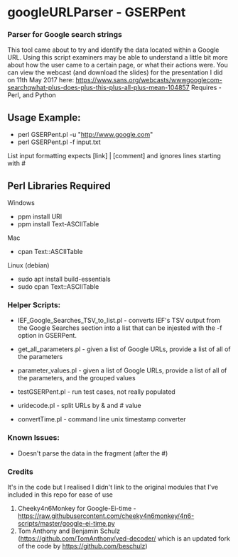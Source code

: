 # googleURLParser - GSERPent

### Parser for Google search strings

This tool came about to try and identify the data located within a Google URL.
Using this script examiners may be able to understand a little bit more about how the user came to a certain page, or what their actions were. 
You can view the webcast (and download the slides) for the presentation I did on 11th May 2017 here: https://www.sans.org/webcasts/wwwgooglecom-searchqwhat-plus-does-plus-this-plus-all-plus-mean-104857
Requires -  Perl, and Python

## Usage Example:

* perl GSERPent.pl -u "http://www.google.com"
* perl GSERPent.pl -f input.txt

List input formatting expects [link] | [comment] and ignores lines starting with #

## Perl Libraries Required
Windows
- ppm install URI
- ppm install Text-ASCIITable

Mac
- cpan Text::ASCIITable

Linux (debian)
- sudo apt install build-essentials
- sudo cpan Text::ASCIITable

### Helper Scripts:
* IEF_Google_Searches_TSV_to_list.pl - converts IEF's TSV output from the Google Searches section into a list that can be injested with the -f option in GSERPent.

* get_all_parameters.pl - given a list of Google URLs, provide a list of all of the parameters

* parameter_values.pl - given a list of Google URLs, provide a list of all of the parameters, and the grouped values

* testGSERPent.pl - run test cases, not really populated

* uridecode.pl - split URLs by & and # value

* convertTime.pl - command line unix timestamp converter


### Known Issues: 
* Doesn't parse the data in the fragment (after the #)

### Credits
It's in the code but I realised I didn't link to the original modules that I've included in this repo for ease of use
1. Cheeky4n6Monkey for Google-Ei-time - https://raw.githubusercontent.com/cheeky4n6monkey/4n6-scripts/master/google-ei-time.py
2. Tom Anthony and Benjamin Schulz (https://github.com/TomAnthony/ved-decoder/ which is an updated fork of the code by https://github.com/beschulz)
